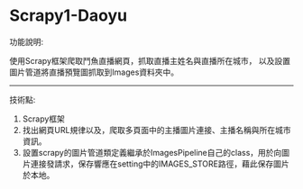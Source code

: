 # Scrapy1-Daoyu

功能說明:

使用Scrapy框架爬取鬥魚直播網頁，抓取直播主姓名與直播所在城市，
以及設置圖片管道將直播預覽圖抓取到Images資料夾中。

---------------------------------------------------------------
技術點:
1. Scrapy框架
  1. 找出網頁URL規律以及，爬取多頁面中的主播圖片連接、主播名稱與所在城市資訊。
  2. 設置scrapy的圖片管道類定義繼承於ImagesPipeline自己的class，用於向圖片連接發請求，保存響應在setting中的IMAGES_STORE路徑，藉此保存圖片於本地。
   

